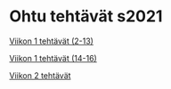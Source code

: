 # Ohtu tehtävät s2021

[Viikon 1 tehtävät (2-13)](https://github.com/yuzamonkey/ohtu-2021-viikko1)

[Viikon 1 tehtävät (14-16)](./koodi/viikko1)

[Viikon 2 tehtävät](./koodi/viikko2)
